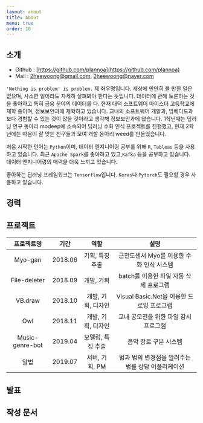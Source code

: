 ```yaml
---
layout: about
title: About
menu: true
order: 10
---
```


## 소개 
- Github : [https://github.com/plannoa](https://github.com/plannoa)
- Mail : 2heewoong@gmail.com, 2heewoong@naver.com 

```'Nothing is problem' is problem.``` 제 좌우명입니다.  세상에 만만히 볼 만한 일은 없으며, 사소한 일이라도 자세히 살펴봐야 한다는 뜻입니다. 데이터에 관해 토론하는 것을 좋아하고 특히 금융 분야의 데이터를 다. 현재 대덕 소프트웨어 마이스터 고등학교에 재학 중이며, 정보보안과에 재학하고 있습니다. 교내의 소프트웨어 개발과, 임베디드과보다 경험할 수 있는 것이 많을 것이라고 생각해 정보보안과에 왔습니다. 1학년때는 딥러닝 연구 동아리 modeep에 소속되어 딥러닝 수화 인식 프로젝트를 진행했고, 현재 2학년에는 마음이 잘 맞는 친구들과 모여 개발 동아리 weed를 만들었습니다.

처음 시작한 언어는 ```Python```이며, 데이터 엔지니어링 공부를 위해  ```R```, ```Tableau``` 등을 사용하고 있습니다. 최근 ```Apache Spark```를 좋아하고 있고,```Kafka``` 등을 공부하고 있습니다. 데이터 엔지니어링의 매력을 더욱 느끼고 있습니다.  

좋아하는 딥러닝 프레임워크는 ```Tensorflow```입니다. ```Keras```나 ```Pytorch```도 필요할 경우 사용하고 있습니다.    


## 경력


## 프로젝트

|   프로젝트명    |  기간   |        역할        |                        설명                        |
| :-------------: | :-----: | :----------------: | :------------------------------------------------: |
|     Myo-gan     | 2018.06 |  기획, 특징 추출   |      근전도센서 Myo를 이용한 수화 인식 시스템      |
|  File-deleter   | 2018.09 |     개발, 기획     |       batch를 이용한 파일 자동 삭제 프로그램       |
|     VB.draw     | 2018.10 | 개발, 기획, 디자인 |     Visual Basic.Net을 이용한 드로잉 프로그램      |
|       Owl       | 2018.11 | 개발, 기획, 디자인 |       교내 공모전을 위한 파일 감시 프로그램        |
| Music-genre-bot | 2019.04 | 모델링, 특징 추출  |               음악 장르 구분 시스템                |
|      알법       | 2019.07 |   서버, 기획, PM   | 법과 법의 변경점을 알려주는 법률 상담 어플리케이션 |

## 발표



## 작성 문서
